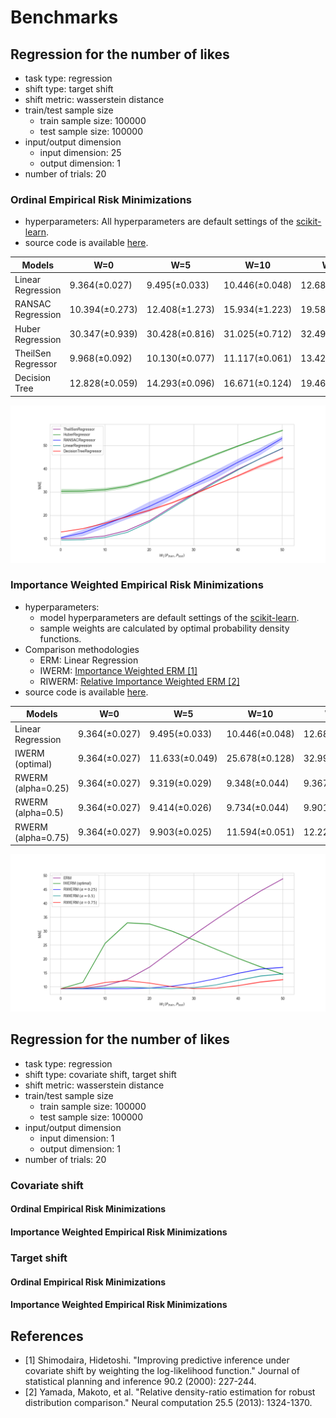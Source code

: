 # Benchmarks

## Regression for the number of likes

* task type: regression
* shift type: target shift
* shift metric: wasserstein distance
* train/test sample size
  * train sample size: 100000
  * test sample size: 100000
* input/output dimension
  * input dimension: 25
  * output dimension: 1
* number of trials: 20

### Ordinal Empirical Risk Minimizations

* hyperparameters: All hyperparameters are default settings of the [scikit-learn](https://scikit-learn.org/stable/index.html).
* source code is available [here](numlikes_tabular.py).

| Models            | W=0            | W=5            | W=10           | W=15           | W=20           | W=25           | W=30            | W=35           | W=40           | W=45           | W=50           |
|-------------------|----------------|----------------|----------------|----------------|----------------|----------------|----------------|----------------|----------------|----------------|----------------|
| Linear Regression | 9.364(±0.027)  | 9.495(±0.033)  | 10.446(±0.048) | 12.689(±0.053) | 17.101(±0.060) | 23.016(±0.056) | 28.800(±0.058) | 34.292(±0.047) | 39.564(±0.050) | 44.462(±0.050) | 48.844(±0.056) |
| RANSAC Regression | 10.394(±0.273) | 12.408(±1.273) | 15.934(±1.223) | 19.586(±1.161) | 23.700(±1.958) | 28.212(±1.398) | 33.012(±1.076) | 37.573(±1.600) | 42.726(±1.334) | 47.380(±1.358) | 53.038(±0.890) |
| Huber Regression  | 30.347(±0.939) | 30.428(±0.816) | 31.025(±0.712) | 32.496(±0.598) | 35.211(±0.475) | 38.747(±0.463) | 42.474(±0.391) | 46.224(±0.396) | 49.836(±0.302) | 53.244(±0.268) | 56.524(±0.221) |
| TheilSen Regressor| 9.968(±0.092)  | 10.130(±0.077) | 11.117(±0.061) | 13.423(±0.087) | 17.779(±0.074) | 23.499(±0.111) | 29.136(±0.122) | 34.476(±0.106) | 39.661(±0.102) | 44.465(±0.105) | 48.838(±0.102) |
| Decision Tree     | 12.828(±0.059) | 14.293(±0.096) | 16.671(±0.124) | 19.462(±0.197) | 22.182(±0.305) | 25.387(±0.251) | 29.131(±1.396) | 33.152(±0.396) | 37.046(±0.166) | 41.240(±0.325) | 44.959(±0.498) |

![](../assets/benchmarks/numlikes_regression.png)

### Importance Weighted Empirical Risk Minimizations
* hyperparameters:
  * model hyperparameters are default settings of the [scikit-learn](https://scikit-learn.org/stable/index.html).
  * sample weights are calculated by optimal probability density functions.
* Comparison methodologies
  * ERM: Linear Regression
  * IWERM: [Importance Weighted ERM [1]](https://www.sciencedirect.com/science/article/pii/S0378375800001154?casa_token=FNmKLAni55IAAAAA:5mrfwarhzqhRTZ6j9Ny20vSTaSU1nnK3lVSOYlWjCJm8oZXBqKdOTYarDtQDkJlTgrqrf1bXcf2V)
  * RIWERM: [Relative Importance Weighted ERM [2]](https://ieeexplore.ieee.org/abstract/document/6797650)
* source code is available [here](numlikes_tabular_iwerm.py).

| Models            | W=0            | W=5            | W=10           | W=15           | W=20           | W=25           | W=30            | W=35           | W=40           | W=45           | W=50           |
|-------------------|----------------|----------------|----------------|----------------|----------------|----------------|----------------|----------------|----------------|----------------|----------------|
| Linear Regression | 9.364(±0.027)  | 9.495(±0.033)  | 10.446(±0.048) | 12.689(±0.053) | 17.101(±0.060) | 23.016(±0.056) | 28.800(±0.058) | 34.292(±0.047) | 39.564(±0.050) | 44.462(±0.050) | 48.844(±0.056) |
| IWERM (optimal) | 9.364(±0.027)  | 11.633(±0.049)  | 25.678(±0.128) | 32.993(±0.123) | 32.589(±0.121) | 30.022(±0.117) | 26.834(±0.119) | 23.478(±0.091) | 20.197(±0.103) | 17.166(±0.141) | 14.528(±0.106) |
| RWERM (alpha=0.25) | 9.364(±0.027)  | 9.319(±0.029)  | 9.348(±0.044) | 9.367(±0.040) | 9.539(±0.035) | 10.237(±0.050) | 11.378(±0.048) |12.967(±0.055) | 14.895(±0.097) | 16.428(±0.141) | 17.007(±0.147) |
| RWERM (alpha=0.5) | 9.364(±0.027)  | 9.414(±0.026)  | 9.734(±0.044) | 9.901(±0.044) | 9.573(±0.035) | 9.338(±0.040) | 9.690(±0.041) |10.722(±0.054) | 12.378(±0.106) | 13.923(±0.154) | 14.685(±0.153) |
| RWERM (alpha=0.75) | 9.364(±0.027)  | 9.903(±0.025)  | 11.594(±0.051) | 12.222(±0.061) | 11.355(±0.053) | 10.086(±0.040) | 9.397(±0.038) |9.493(±0.042) | 10.465(±0.095) | 11.765(±0.146) | 12.607(±0.143) |

![](../assets/benchmarks/numlikes_regression_iwerm.png)

## Regression for the number of likes

* task type: regression
* shift type: covariate shift, target shift
* shift metric: wasserstein distance
* train/test sample size
  * train sample size: 100000
  * test sample size: 100000
* input/output dimension
  * input dimension: 1
  * output dimension: 1
* number of trials: 20

### Covariate shift

#### Ordinal Empirical Risk Minimizations

#### Importance Weighted Empirical Risk Minimizations

### Target shift

#### Ordinal Empirical Risk Minimizations

#### Importance Weighted Empirical Risk Minimizations

## References
- [1] Shimodaira, Hidetoshi. "Improving predictive inference under covariate shift by weighting the log-likelihood function." Journal of statistical planning and inference 90.2 (2000): 227-244.
- [2] Yamada, Makoto, et al. "Relative density-ratio estimation for robust distribution comparison." Neural computation 25.5 (2013): 1324-1370.
